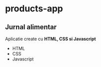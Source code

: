 # products-app

## Jurnal alimentar

Aplicatie create cu **HTML, CSS si Javascript**

- HTML
- CSS
- Javascript
